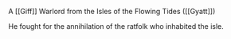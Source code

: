 A [[Giff]] Warlord from the Isles of the Flowing Tides ([[Gyatt]])

He fought for the annihilation of the ratfolk who inhabited the isle.